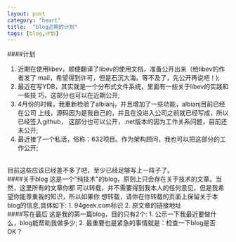 ```yaml
---
layout: post
category: "heart"
title:  "blog近期的计划"
tags: [blog,计划]
---
```

####计划
1. 近期在使用libev，顺便翻译了libev的使用文档，准备公开出来（给libev的作者发了
mail，希望得到许可，但是石沉大海。等不及了，先公开再说吧！);  
2. 最近在写YDB，其实就是一个分布式文件系统，里面有一些关于libev的实践和一些技
巧，这部分也可以在近期公开;  
3. 4月份的时候，我重新检验了albianj，并且增加了一些功能，albianj目前已经在公司
上线，源码因为是我自己的，并且在没进入公司之前就已经写成，所以已经签入github，
这部分也可以公开，.net版本的因为工作关系问题，目前还未公开;  
4. 最近接了一个私活，俗称：632项目。作为架构顾问，我也可以把这部分的工作公开;  

</br>
目前这些应该已经差不多了吧，至少已经足够写上一阵子了。

</br>
####关于blog
这是一个"纯技术"的blog，原则上只会存在关于技术的文章。当然，这里所有的文章你都
可以转载，并不需要得到我本人的任何意见，但是我希望你能尊重我的知识，所以如果你
想转载，请你在你转载的页面上保留关于本blog的信息,具体如下:  
1. 94geek.com标识  
2. 原文章的链接地址  

</br>
####写在最后
这是我的第一篇blog，目的只有2个:  
1. 公示一下我最近要做什么，blog能帮助我做多少;  
2. 最重要也是紧急的事情就是：检查一下blog是否OK？
